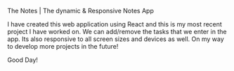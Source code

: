 The Notes | The dynamic & Responsive Notes App

I have created this web application using React and this is my most recent project I have worked on. We can add/remove the tasks that we enter in the app. Its also responsive to all screen sizes and devices as well. On my way to develop more projects in the future!

Good Day!
